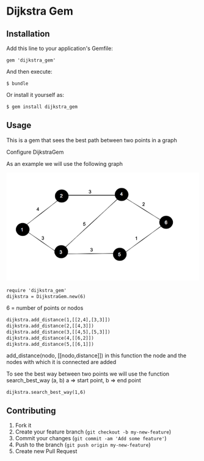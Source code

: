 # Dijkstra Gem



## Installation

Add this line to your application's Gemfile:

    gem 'dijkstra_gem'

And then execute:

    $ bundle

Or install it yourself as:

    $ gem install dijkstra_gem

## Usage

This is a gem that sees the best path between two points in a graph

Configure DijkstraGem


As an example we will use the following graph

![Sin titulo](img/Grafo.png)

	require 'dijkstra_gem'
	dijkstra = DijkstraGem.new(6)

6 = number of points or nodos

	dijkstra.add_distance(1,[[2,4],[3,3]])
	dijkstra.add_distance(2,[[4,3]])
	dijkstra.add_distance(3,[[4,5],[5,3]])
	dijkstra.add_distance(4,[[6,2]])
	dijkstra.add_distance(5,[[6,1]])

add_distance(nodo, [[nodo,distance]])
in this function the node and the nodes with which it is connected are added


To see the best way between two points
we will use the function search_best_way (a, b) a => start point, b => end point

	dijkstra.search_best_way(1,6)

## Contributing

1. Fork it
2. Create your feature branch (`git checkout -b my-new-feature`)
3. Commit your changes (`git commit -am 'Add some feature'`)
4. Push to the branch (`git push origin my-new-feature`)
5. Create new Pull Request
